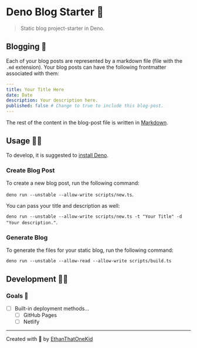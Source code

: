 # Deno Blog Starter 🦕

> Static blog project-starter in Deno.

## Blogging 💌

Each of your blog posts are represented by a markdown file (file with the `.md` extension).
Your blog posts can have the following frontmatter associated with them:

```yaml
---
title: Your Title Here
date: Date
description: Your description here.
published: false # Change to true to include this blog-post.
---

```

The rest of the content in the blog-post file is written in [Markdown][markdown_definition].

## Usage 🐱‍🐉

To develop, it is suggested to [install Deno][deno_installation].

### Create Blog Post

To create a new blog post, run the following command:

`deno run --unstable --allow-write scripts/new.ts`.

You can pass your title and description as well:

`deno run --unstable --allow-write scripts/new.ts -t "Your Title" -d "Your description."`.

### Generate Blog

To generate the files for your static blog, run the following command:

`deno run --unstable --allow-read --allow-write scripts/build.ts`

## Development 👨‍💻

### Goals 🏁

- [ ] Built-in deployment methods...
  - [ ] GitHub Pages
  - [ ] Netlify

---

Created with 💖 by [EthanThatOneKid][creator_url]

[creator_url]: https://github.com/EthanThatOneKid/
[deno_installation]: https://github.com/denoland/deno_install
[markdown_definition]: https://commonmark.org/help/
